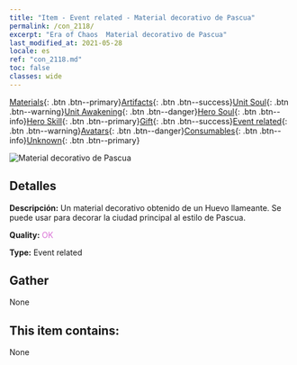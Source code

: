 ```yaml
---
title: "Item - Event related - Material decorativo de Pascua"
permalink: /con_2118/
excerpt: "Era of Chaos  Material decorativo de Pascua"
last_modified_at: 2021-05-28
locale: es
ref: "con_2118.md"
toc: false
classes: wide
---
```

 [Materials](/ItemsES/){: .btn .btn--primary}[Artifacts](/ItemsES/Artifacts/){: .btn .btn--success}[Unit Soul](/ItemsES/UnitSoul/){: .btn .btn--warning}[Unit Awakening](/ItemsES/UnitAwakening/){: .btn .btn--danger}[Hero Soul](/ItemsES/HeroSoul/){: .btn .btn--info}[Hero Skill](/ItemsES/HeroSkill/){: .btn .btn--primary}[Gift](/ItemsES/Gift/){: .btn .btn--success}[Event related](/ItemsES/Events/){: .btn .btn--warning}[Avatars](/ItemsES/Avatars/){: .btn .btn--danger}[Consumables](/ItemsES/Consumables/){: .btn .btn--info}[Unknown](/ItemsES/Unknown/){: .btn .btn--primary}

 ![Material decorativo de Pascua](/images/t/i_690019.png)

## Detalles
 **Descripción:** Un material decorativo obtenido de un Huevo llameante. Se puede usar para decorar la ciudad principal al estilo de Pascua.

 **Quality:** <span style="color: #DA70D6">OK</span>

 **Type:** Event related

## Gather

  None

## This item contains:

  None

